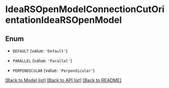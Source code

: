 # IdeaRSOpenModelConnectionCutOrientationIdeaRSOpenModel


## Enum

* `DEFAULT` (value: `'Default'`)

* `PARALLEL` (value: `'Parallel'`)

* `PERPENDICULAR` (value: `'Perpendicular'`)

[[Back to Model list]](../README.md#documentation-for-models) [[Back to API list]](../README.md#documentation-for-api-endpoints) [[Back to README]](../README.md)


